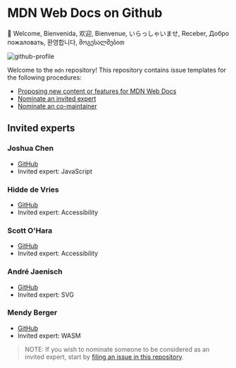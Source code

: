 # MDN Web Docs on Github

👋 Welcome, Bienvenida, 欢迎, Bienvenue, いらっしゃいませ, Receber, Добро пожаловать, 환영합니다, მოგესალმებით

![github-profile](https://user-images.githubusercontent.com/10350960/166113119-629295f6-c282-42c9-9379-af2de5ad4338.png)

Welcome to the `mdn` repository! This repository contains issue templates for the following procedures:

- [Proposing new content or features for MDN Web Docs](https://github.com/mdn/mdn/issues/new/choose)
- [Nominate an invited expert](https://github.com/mdn/mdn/issues/new/choose)
- [Nominate an co-maintainer](https://github.com/mdn/mdn/issues/new/choose)

## Invited experts

### Joshua Chen

- [GitHub](https://github.com/Josh-Cena)
- Invited expert: JavaScript

### Hidde de Vries

- [GitHub](https://github.com/hidde)
- Invited expert: Accessibility

### Scott O'Hara

- [GitHub](https://github.com/scottaohara)
- Invited expert: Accessibility

### André Jaenisch

- [GitHub](https://github.com/Ryuno-Ki)
- Invited expert: SVG

### Mendy Berger

- [GitHub](https://github.com/MendyBerger)
- Invited expert: WASM

> NOTE: If you wish to nominate someone to be considered as an invited expert, start by [filing an issue in this repository](https://github.com/mdn/mdn/issues/new/choose).
